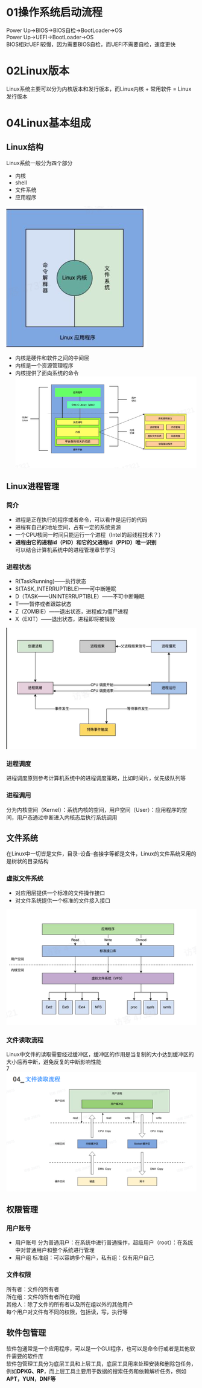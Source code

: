# 01操作系统启动流程
Power Up->BIOS->BIOS自检->BootLoader->OS  
Power Up->UEFI->BootLoader->OS  
BIOS相对UEFI较慢，因为需要BIOS自检，而UEFI不需要自检，速度更快

# 02Linux版本
Linux系统主要可以分为内核版本和发行版本，而Linux内核 + 常用软件 = Linux发行版本

# 04Linux基本组成
## Linux结构
Linux系统一般分为四个部分
* 内核
* shell
* 文件系统
* 应用程序

![linux图解](image/截图%202023-04-16%2001-43-18.png)

* 内核是硬件和软件之间的中间层
* 内核是一个资源管理程序
* 内核提供了面向系统的命令
![Linux体系](image/截图%202023-04-16%2001-45-23.png)

## Linux进程管理
### 简介
* 进程是正在执行的程序或者命令，可以看作是运行的代码
* 进程有自己的地址空间，占有一定的系统资源
* 一个CPU核同一时间只能运行一个进程（Intel的超线程技术？）
* **进程由它的进程id（PID）和它的父进程id（PPID）唯一识别**  
可以结合计算机系统中的进程管理章节学习  

### 进程状态
* R(TaskRunning)——执行状态
* S(TASK_INTERRUPTIBLE)——可中断睡眠
* D（TASK——UNINTERRUPTIBLE）——不可中断睡眠
* T——暂停或者跟踪状态
* Z（ZOMBIE）——退出状态，进程成为僵尸进程
* X（EXIT）——退出状态，进程即将被销毁  

![进程图](image/截图%202023-04-16%2002-01-52.png)

### 进程调度
进程调度原则参考计算机系统中的进程调度策略，比如时间片，优先级队列等  

### 进程调用
分为内核空间（Kernel）：系统内核的空间，用户空间（User）：应用程序的空间，用户态通过中断进入内核态后执行系统调用  

## 文件系统
在Linux中一切皆是文件，目录-设备-套接字等都是文件，Linux的文件系统采用的是树状的目录结构  
### 虚拟文件系统
* 对应用层提供一个标准的文件操作接口
* 对文件系统提供一个标准的文件接入接口  

![虚拟文件系统](image/截图%202023-04-16%2002-25-10.png
)

### 文件读取流程
Linux中文件的读取需要经过缓冲区，缓冲区的作用是当复制的大小达到缓冲区的大小后再中断，避免反复的中断影响性能  
7
![文件读取流程](image/QQ截图20230416153312.png)

## 权限管理
### 用户账号
* 用户账号 
分为普通用户：在系统中进行普通操作，超级用户（root）：在系统中对普通用户和整个系统进行管理  
* 用户组
标准组：可以容纳多个用户，私有组：仅有用户自己  

### 文件权限
所有者：文件的所有者  
所在组：文件的所有者所在的组  
其他人：除了文件的所有者以及所在组以外的其他用户  
每个用户对文件有不同的权限，包括读，写，执行等

## 软件包管理
软件包通常是一个应用程序，可以是一个GUI程序，也可以是命令行或者是其他软件需要的软件库  
软件包管理工具分为底层工具和上层工具，底层工具用来处理安装和删除包任务，例如**DPKG、RP**，而上层工具主要用于数据的搜索任务和依赖解析任务，例如**APT，YUN，DNF等**